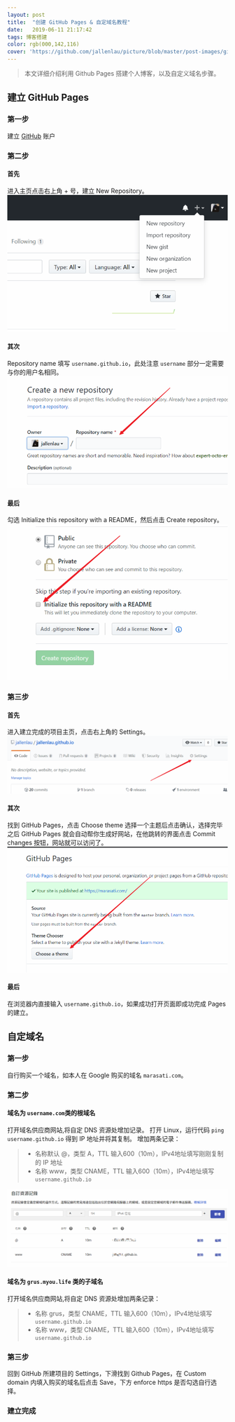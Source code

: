 ```yaml
---
layout: post
title:  "创建 GitHub Pages & 自定域名教程"
date:   2019-06-11 21:17:42
tags: 博客搭建
color: rgb(000,142,116)
cover: 'https://github.com/jallenlau/picture/blob/master/post-images/githubpages.gif?raw=true'
---
```


> 本文详细介绍利用 Github Pages 搭建个人博客，以及自定义域名步骤。

## 建立 GitHub Pages
### 第一步
建立 [GitHub](www.github.com) 账户
### 第二步
#### 首先
进入主页点击右上角 + 号，建立 New Repository。
![](https://github.com/jallenlau/picture/blob/master/pages/1.png?raw=true)
#### 其次
Repository name 填写 `username.github.io`，此处注意 `username` 部分一定需要与你的用户名相同。
![](https://github.com/jallenlau/picture/blob/master/pages/2.png?raw=true)
#### 最后
勾选 Initialize this repository with a README，然后点击 Create repository。
![](https://github.com/jallenlau/picture/blob/master/pages/3.png?raw=true)
### 第三步
#### 首先
进入建立完成的项目主页，点击右上角的 Settings。
![](https://github.com/jallenlau/picture/blob/master/pages/4.png?raw=true)
#### 其次
找到 GitHub Pages，点击 Choose theme 选择一个主题后点击确认，选择完毕之后  GitHub Pages 就会自动帮你生成好网站，在他跳转的界面点击 Commit changes 按钮，网站就可以访问了。
![](https://github.com/jallenlau/picture/blob/master/pages/5.png?raw=true)
#### 最后
在浏览器内直接输入 `username.github.io`，如果成功打开页面即成功完成 Pages 的建立。
## 自定域名
### 第一步
自行购买一个域名，如本人在 Google 购买的域名 `marasati.com`。
### 第二步
#### 域名为 `username.com`类的根域名
打开域名供应商网站,将自定 DNS 资源处增加记录。
打开 Linux，运行代码 `ping username.github.io` 得到 IP 地址并将其复制。
增加两条记录：
>- 名称默认 @，类型 A，TTL 输入600（10m），IPv4地址填写刚刚复制的 IP 地址
>- 名称 www，类型 CNAME，TTL 输入600（10m），IPv4地址填写 `username.github.io`

![](https://raw.githubusercontent.com/jallenlau/picture/master/pages/6.png)
#### 域名为 `grus.myou.life` 类的子域名
打开域名供应商网站,将自定 DNS 资源处增加两条记录：
>- 名称 grus，类型 CNAME，TTL 输入600（10m），IPv4地址填写 `username.github.io`
>- 名称 www，类型 CNAME，TTL 输入600（10m），IPv4地址填写 `username.github.io`

### 第三步
回到 GitHub 所建项目的 Settings，下滑找到 Github Pages，在 Custom domain 内填入购买的域名后点击 Save，下方 enforce https 是否勾选自行选择。

### 建立完成
